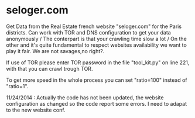 seloger.com
===========

Get Data from the Real Estate french website "seloger.com" for the Paris districts.
Can work with TOR and DNS configuration to get your data anonymously / The conterpart is that your crawling time slow a lot /
On the other and it's quite fundamental to respect websites availability we want to play it fair. We are not savages,no right?.

If use of TOR please enter TOR password in the file "tool_kit.py" on line 221, with that you can crawl trough TOR.

To get more speed in the whole process you can set "ratio=100" instead of "ratio=1".

11/24/2014 :
Actually the code has not been updated, the website configuration as changed so the code report some errors.
I need to adapat to the new website conf.
